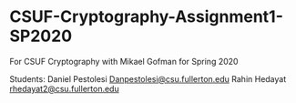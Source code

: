 # CSUF-Cryptography-Assignment1-SP2020
For CSUF Cryptography with Mikael Gofman for Spring 2020

Students:
Daniel Pestolesi     Danpestolesi@csu.fullerton.edu
Rahin Hedayat        rhedayat2@csu.fullerton.edu

